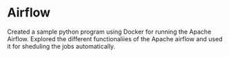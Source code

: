 # Airflow
Created a sample python program using Docker for running the Apache Airflow.
Explored the different functionaliies of the Apache airflow and used it for sheduling the jobs automatically.

